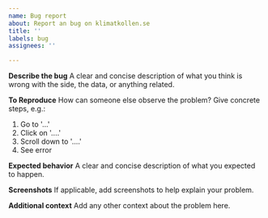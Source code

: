 ```yaml
---
name: Bug report
about: Report an bug on klimatkollen.se
title: ''
labels: bug
assignees: ''

---
```


**Describe the bug**
A clear and concise description of what you think is wrong with the side, the data, or anything related.

**To Reproduce**
How can someone else observe the problem? Give concrete steps, e.g.:
1. Go to '...'
2. Click on '....'
3. Scroll down to '....'
4. See error

**Expected behavior**
A clear and concise description of what you expected to happen.

**Screenshots**
If applicable, add screenshots to help explain your problem.

**Additional context**
Add any other context about the problem here.